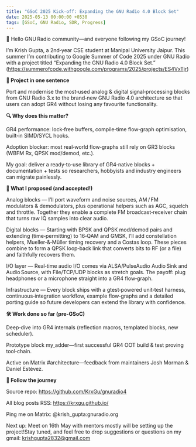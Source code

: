```yaml
---
title: "GSoC 2025 Kick‑off: Expanding the GNU Radio 4.0 Block Set"
date: 2025-05-13 00:00:00 +0530
tags: [GSoC, GNU Radio, SDR, Progress]
---
```


👋 Hello GNU Radio community—and everyone following my GSoC journey!

I’m Krish Gupta, a 2nd‑year CSE student at Manipal University Jaipur. This summer I’m contributing to Google Summer of Code 2025 under GNU Radio with a project titled “Expanding the GNU Radio 4.0 Block Set.”
(https://summerofcode.withgoogle.com/programs/2025/projects/ES4VxTjr)

**🚀 Project in one sentence**

Port and modernise the most‑used analog & digital signal‑processing blocks from GNU Radio 3.x to the brand‑new GNU Radio 4.0 architecture so that users can adopt GR4 without losing any favourite functionality.

**🔍 Why does this matter?**

GR4 performance: lock‑free buffers, compile‑time flow‑graph optimisation, built‑in SIMD/SYCL hooks.

Adoption blocker: most real‑world flow‑graphs still rely on GR3 blocks (WBFM Rx, QPSK mod/demod, etc.).

My goal: deliver a ready‑to‑use library of GR4‑native blocks + documentation + tests so researchers, hobbyists and industry engineers can migrate painlessly.

**📝 What I proposed (and accepted!)**

Analog blocks — I’ll port waveform and noise sources, AM / FM modulators & demodulators, plus operational helpers such as AGC, squelch and throttle. Together they enable a complete FM broadcast‑receiver chain that turns raw IQ samples into clear audio.

Digital blocks — Starting with BPSK and QPSK mod/demod pairs and extending (time‑permitting) to 16‑QAM and GMSK, I’ll add constellation helpers, Mueller‑&‑Müller timing recovery and a Costas loop. These pieces combine to form a QPSK loop‑back link that converts bits to RF (or a file) and faithfully recovers them.

I/O layer — Real‑time audio I/O comes via ALSA/PulseAudio Audio Sink and Audio Source, with File/TCP/UDP blocks as stretch goals. The payoff: plug headphones or a microphone straight into a GR4 flow‑graph.

Infrastructure — Every block ships with a gtest‑powered unit‑test harness, continuous‑integration workflow, example flow‑graphs and a detailed porting guide so future developers can extend the library with confidence.

**🛠️ Work done so far (pre‑GSoC)**

Deep‑dive into GR4 internals (reflection macros, templated blocks, new scheduler).

Prototype block my_adder—first successful GR4 OOT build & test proving tool‑chain.

Active on Matrix #architecture—feedback from maintainers Josh Morman & Daniel Estévez.

**🔗 Follow the journey**

Source repo: https://github.com/KrxGu/gnuradio4

All blog posts RSS: https://krxgu.github.io/

Ping me on Matrix: @krish_gupta:gnuradio.org

Next up: Meet on 16th May with mentors mostly will be setting up the project!Stay tuned, and feel free to drop suggestions or questions on my gmail: krishgupta2832@gmail.com